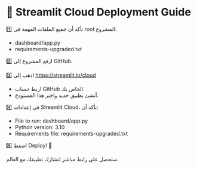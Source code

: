 
# 🚀 Streamlit Cloud Deployment Guide

1️⃣ تأكد أن جميع الملفات المهمة في root المشروع:
- dashboard/app.py
- requirements-upgraded.txt

2️⃣ ارفع المشروع إلى GitHub.

3️⃣ اذهب إلى https://streamlit.io/cloud
- اربط حساب GitHub الخاص بك.
- أنشئ تطبيق جديد واختر هذا المستودع.

4️⃣ في إعدادات Streamlit Cloud، تأكد أن:
- File to run: dashboard/app.py
- Python version: 3.10
- Requirements file: requirements-upgraded.txt

5️⃣ اضغط Deploy! 🚀

ستحصل على رابط مباشر لتشارك تطبيقك مع العالم.
